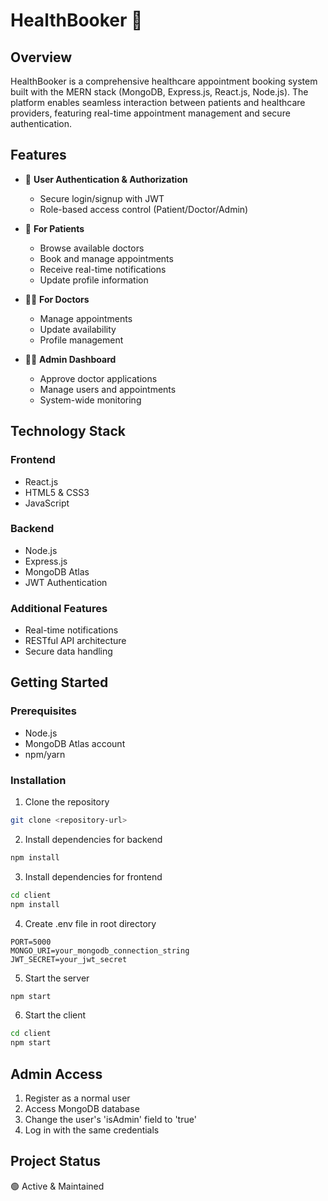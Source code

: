 # HealthBooker 🏥

## Overview
HealthBooker is a comprehensive healthcare appointment booking system built with the MERN stack (MongoDB, Express.js, React.js, Node.js). The platform enables seamless interaction between patients and healthcare providers, featuring real-time appointment management and secure authentication.

## Features
- 👤 **User Authentication & Authorization**
  - Secure login/signup with JWT
  - Role-based access control (Patient/Doctor/Admin)

- 🏥 **For Patients**
  - Browse available doctors
  - Book and manage appointments
  - Receive real-time notifications
  - Update profile information

- 👨‍⚕️ **For Doctors**
  - Manage appointments
  - Update availability
  - Profile management

- 👨‍💼 **Admin Dashboard**
  - Approve doctor applications
  - Manage users and appointments
  - System-wide monitoring

## Technology Stack

### Frontend
- React.js
- HTML5 & CSS3
- JavaScript

### Backend
- Node.js
- Express.js
- MongoDB Atlas
- JWT Authentication

### Additional Features
- Real-time notifications
- RESTful API architecture
- Secure data handling

## Getting Started

### Prerequisites
- Node.js
- MongoDB Atlas account
- npm/yarn

### Installation

1. Clone the repository
```bash
git clone <repository-url>
```

2. Install dependencies for backend
```bash
npm install
```

3. Install dependencies for frontend
```bash
cd client
npm install
```

4. Create .env file in root directory
```env
PORT=5000
MONGO_URI=your_mongodb_connection_string
JWT_SECRET=your_jwt_secret
```

5. Start the server
```bash
npm start
```

6. Start the client
```bash
cd client
npm start
```

## Admin Access
1. Register as a normal user
2. Access MongoDB database
3. Change the user's 'isAdmin' field to 'true'
4. Log in with the same credentials

## Project Status
🟢 Active & Maintained
